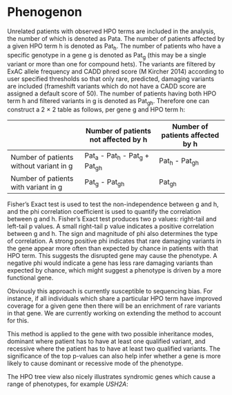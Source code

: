 # Phenogenon

Unrelated patients with observed HPO terms are included in the analysis, the number of which is denoted as Pata. The number of patients affected by a given HPO term h is denoted as Pat<sub>h</sub>. The number of patients who have a specific genotype in a gene g is denoted as Pat<sub>g</sub> (this may be a single variant or more than one for compound hets). The variants are filtered by ExAC allele frequency and CADD phred score  (M Kircher 2014) according to user specified thresholds so that only rare, predicted, damaging variants are included (frameshift variants which do not have a CADD score are assigned a default score of 50). The number of patients having both HPO term h and filtered variants in g is denoted as Pat<sub>gh</sub>.
Therefore one can construct a 2 × 2 table as follows, per gene g and HPO term h:



|                                         | Number of patients not affected by h  | Number of patients affected by h |
|-----------------------------------------|---------------------------------------|----------------------------------|
| Number of patients without variant in g |   Pat<sub>a</sub> - Pat<sub>h</sub> - Pat<sub>g</sub> + Pat<sub>gh</sub> |  Pat<sub>h</sub> - Pat<sub>gh</sub>               |
| Number of patients with variant in g    |    Pat<sub>g</sub> - Pat<sub>gh</sub>        |  Pat<sub>gh</sub>            |



Fisher’s Exact test is used to test the non-independence between g and h, and the phi correlation coefficient is used to quantify the correlation between g and h. Fisher’s Exact test produces two p values: right-tail and left-tail p values. A small right-tail p value indicates a positive correlation between g and h. The sign and magnitude of phi also determines the type of correlation. A strong positive phi indicates that rare damaging variants in the gene appear more often than expected by chance in patients with that HPO term.  This suggests the disrupted gene may cause the phenotype. A negative phi would indicate a gene has less rare damaging variants than expected by chance, which might suggest a phenotype is driven by a more functional gene.


Obviously this approach is currently susceptible to sequencing bias.  For instance, if all individuals which share a particular HPO term have improved coverage for a given gene then there will be an enrichment of rare variants in that gene.  We are currently working on extending the method to account for this.


This method is applied to the gene with two possible inheritance modes, dominant where patient has to have at least one qualified variant, and recessive where the patient has to have at least two qualified variants. The significance of the top p-values can also help infer whether a gene is more likely to cause dominant or recessive mode of the phenotype.


The HPO tree view also nicely illustrates syndromic genes which cause a range of phenotypes, for example <i>USH2A</i>:




